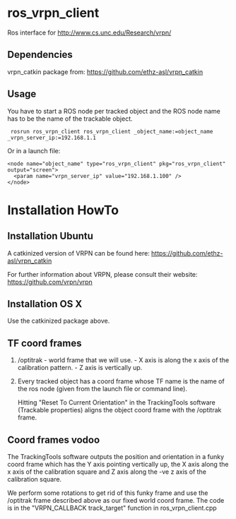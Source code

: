 ros_vrpn_client
===============

Ros interface for http://www.cs.unc.edu/Research/vrpn/

Dependencies
-------------------
vrpn_catkin package from: https://github.com/ethz-asl/vrpn_catkin


Usage
-----------------
You have to start a ROS node per tracked object and the ROS node name has to be the name of the trackable object.

     rosrun ros_vrpn_client ros_vrpn_client _object_name:=object_name _vrpn_server_ip:=192.168.1.1

Or in a launch file:

    <node name="object_name" type="ros_vrpn_client" pkg="ros_vrpn_client" output="screen">
      <param name="vrpn_server_ip" value="192.168.1.100" />
    </node>

Installation HowTo
===============
Installation Ubuntu
-------------------
A catkinized version of VRPN can be found here: https://github.com/ethz-asl/vrpn_catkin

For further information about VRPN, please consult their website:
https://github.com/vrpn/vrpn

Installation OS X
-----------------
Use the catkinized package above.

TF coord frames
----------------

1. /optitrak
        - world frame that we will use.
        - X axis is along the x axis of the calibration pattern.
        - Z axis is vertically up.

2. Every tracked object has a coord frame whose TF name is the name of
   the ros node (given from the launch file or command line).

   Hitting "Reset To Current Orientation" in the TrackingTools
   software (Trackable properties) aligns the object coord frame with
   the /optitrak frame.

Coord frames vodoo
------------------
The TrackingTools software outputs the position and orientation in a
funky coord frame which has the Y axis pointing vertically up, the X
axis along the x axis of the calibration square and Z axis along the
-ve z axis of the calibration square.

We perform some rotations to get rid of this funky frame and use the
/optitrak frame described above as our fixed world coord frame. The
code is in the "VRPN_CALLBACK track_target" function in
ros_vrpn_client.cpp


